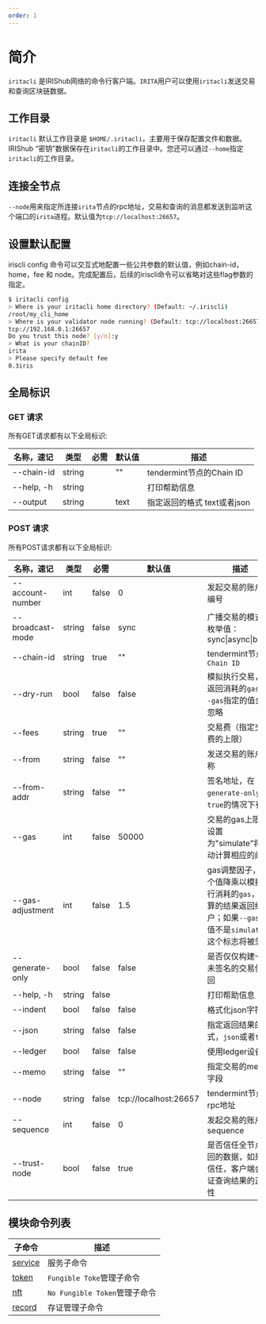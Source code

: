 ```yaml
---
order: 1
---
```


# 简介

`iritacli` 是IRIShub网络的命令行客户端。`IRITA`用户可以使用`iritacli`发送交易和查询区块链数据。

## 工作目录

`iritacli` 默认工作目录是 `$HOME/.iritacli`，主要用于保存配置文件和数据。IRIShub “密钥”数据保存在`iritacli`的工作目录中。您还可以通过`--home`指定`iritacli`的工作目录。

## 连接全节点

`--node`用来指定所连接`irita`节点的rpc地址，交易和查询的消息都发送到监听这个端口的`irita`进程。默认值为`tcp://localhost:26657`。

## 设置默认配置

iriscli config 命令可以交互式地配置一些公共参数的默认值，例如chain-id，home，fee 和 node。完成配置后，后续的iriscli命令可以省略对这些flag参数的指定。

```bash
$ iritacli config
> Where is your iritacli home directory? (Default: ~/.iriscli)
/root/my_cli_home
> Where is your validator node running? (Default: tcp://localhost:26657)
tcp://192.168.0.1:26657
Do you trust this node? [y/n]:y
> What is your chainID?
irita
> Please specify default fee
0.3iris
```

## 全局标识

### GET 请求

所有GET请求都有以下全局标识:

| 名称，速记 | 类型   | 必需 | 默认值 | 描述                        |
| ---------- | ------ | ---- | ------ | --------------------------- |
| --chain-id | string |      | ""     | tendermint节点的Chain ID    |
| --help, -h | string |      |        | 打印帮助信息                |
| --output   | string |      | text   | 指定返回的格式 text或者json |

### POST 请求

所有POST请求都有以下全局标识:

| 名称，速记       | 类型   | 必需  | 默认值                | 描述                                                                                                                |
| ---------------- | ------ | ----- | --------------------- | ------------------------------------------------------------------------------------------------------------------- |
| --account-number | int    | false | 0                     | 发起交易的账户的编号                                                                                                |
| --broadcast-mode | string | false | sync                  | 广播交易的模式，枚举值：sync\|async\|block                                                                          |
| --chain-id       | string | true  | ""                    | tendermint节点的`Chain ID`                                                                                          |
| --dry-run        | bool   | false | false                 | 模拟执行交易，并返回消耗的`gas`。`--gas`指定的值会被忽略                                                            |
| --fees           | string | true  | ""                    | 交易费（指定交易费的上限）                                                                                          |
| --from           | string | false | ""                    | 发送交易的账户名称                                                                                                  |
| --from-addr      | string | false | ""                    | 签名地址，在`generate-only`为`true`的情况下有效                                                                     |
| --gas            | int    | false | 50000                 | 交易的gas上限；设置为"simulate"将自动计算相应的阈值                                                                 |
| --gas-adjustment | int    | false | 1.5                   | gas调整因子，这个值降乘以模拟执行消耗的`gas`，计算的结果返回给用户；如果`--gas`的值不是`simulate`，这个标志将被忽略 |
| --generate-only  | bool   | false | false                 | 是否仅仅构建一个未签名的交易便返回                                                                                  |
| --help, -h       | string | false |                       | 打印帮助信息                                                                                                        |
| --indent         | bool   | false | false                 | 格式化json字符串                                                                                                    |
| --json           | string | false | false                 | 指定返回结果的格式，`json`或者`text`                                                                                |
| --ledger         | bool   | false | false                 | 使用ledger设备                                                                                                      |
| --memo           | string | false | ""                    | 指定交易的memo字段                                                                                                  |
| --node           | string | false | tcp://localhost:26657 | tendermint节点的rpc地址                                                                                             |
| --sequence       | int    | false | 0                     | 发起交易的账户的sequence                                                                                            |
| --trust-node     | bool   | false | true                  | 是否信任全节点返回的数据，如果不信任，客户端会验证查询结果的正确性                                                  |

## 模块命令列表

| **子命令**              | **描述**                      |
| ----------------------- | ----------------------------- |
| [service](./service.md) | 服务子命令                    |
| [token](./token.md)     | `Fungible Toke`管理子命令     |
| [nft](./nft.md)         | `No Fungible Token`管理子命令 |
| [record](./record.md)   | 存证管理子命令                |
